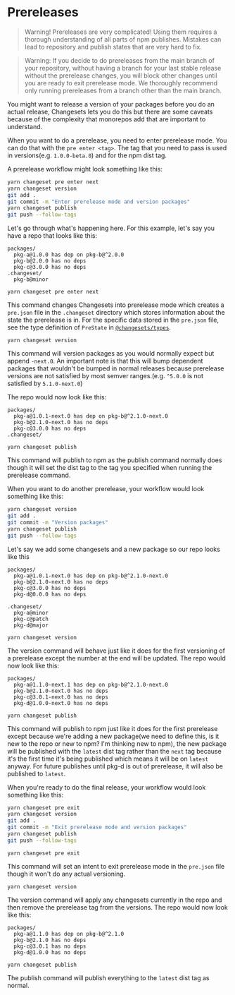 # Prereleases

> Warning! Prereleases are very complicated! Using them requires a thorough understanding of all parts of npm publishes. Mistakes can lead to repository and publish states that are very hard to fix.

> Warning: If you decide to do prereleases from the main branch of your repository, without having a branch for your last stable release without the prerelease changes, you will block other changes until you are ready to exit prerelease mode. We thoroughly recommend only running prereleases from a branch other than the main branch.

You might want to release a version of your packages before you do an actual release, Changesets lets you do this but there are some caveats because of the complexity that monorepos add that are important to understand.

When you want to do a prerelease, you need to enter prerelease mode. You can do that with the `pre enter <tag>`. The tag that you need to pass is used in versions(e.g. `1.0.0-beta.0`) and for the npm dist tag.

A prerelease workflow might look something like this:

```bash
yarn changeset pre enter next
yarn changeset version
git add .
git commit -m "Enter prerelease mode and version packages"
yarn changeset publish
git push --follow-tags
```

Let's go through what's happening here. For this example, let's say you have a repo that looks like this:

```
packages/
  pkg-a@1.0.0 has dep on pkg-b@^2.0.0
  pkg-b@2.0.0 has no deps
  pkg-c@3.0.0 has no deps
.changeset/
  pkg-b@minor
```

```
yarn changeset pre enter next
```

This command changes Changesets into prerelease mode which creates a `pre.json` file in the `.changeset` directory which stores information about the state the prerelease is in. For the specific data stored in the `pre.json` file, see the type definition of `PreState` in [`@changesets/types`](https://github.com/changesets/changesets/tree/main/packages/types).

```
yarn changeset version
```

This command will version packages as you would normally expect but append `-next.0`. An important note is that this will bump dependent packages that wouldn't be bumped in normal releases because prerelease versions are not satisfied by most semver ranges.(e.g. `^5.0.0` is not satisfied by `5.1.0-next.0`)

The repo would now look like this:

```
packages/
  pkg-a@1.0.1-next.0 has dep on pkg-b@^2.1.0-next.0
  pkg-b@2.1.0-next.0 has no deps
  pkg-c@3.0.0 has no deps
.changeset/
```

```
yarn changeset publish
```

This command will publish to npm as the publish command normally does though it will set the dist tag to the tag you specified when running the prerelease command.

When you want to do another prerelease, your workflow would look something like this:

```bash
yarn changeset version
git add .
git commit -m "Version packages"
yarn changeset publish
git push --follow-tags
```

Let's say we add some changesets and a new package so our repo looks like this

```
packages/
  pkg-a@1.0.1-next.0 has dep on pkg-b@^2.1.0-next.0
  pkg-b@2.1.0-next.0 has no deps
  pkg-c@3.0.0 has no deps
  pkg-d@0.0.0 has no deps

.changeset/
  pkg-a@minor
  pkg-c@patch
  pkg-d@major
```

```
yarn changeset version
```

The version command will behave just like it does for the first versioning of a prerelease except the number at the end will be updated. The repo would now look like this:

```
packages/
  pkg-a@1.1.0-next.1 has dep on pkg-b@^2.1.0-next.0
  pkg-b@2.1.0-next.0 has no deps
  pkg-c@3.0.1-next.0 has no deps
  pkg-d@1.0.0-next.0 has no deps
```

```
yarn changeset publish
```

This command will publish to npm just like it does for the first prerelease except because we're adding a new package(we need to define this, is it new to the repo or new to npm? I'm thinking new to npm), the new package will be published with the `latest` dist tag rather than the `next` tag because it's the first time it's being published which means it will be on `latest` anyway. For future publishes until pkg-d is out of prerelease, it will also be published to `latest`.

When you're ready to do the final release, your workflow would look something like this:

```bash
yarn changeset pre exit
yarn changeset version
git add .
git commit -m "Exit prerelease mode and version packages"
yarn changeset publish
git push --follow-tags
```

```
yarn changeset pre exit
```

This command will set an intent to exit prerelease mode in the `pre.json` file though it won't do any actual versioning.

```
yarn changeset version
```

The version command will apply any changesets currently in the repo and then remove the prerelease tag from the versions. The repo would now look like this:

```
packages/
  pkg-a@1.1.0 has dep on pkg-b@^2.1.0
  pkg-b@2.1.0 has no deps
  pkg-c@3.0.1 has no deps
  pkg-d@1.0.0 has no deps
```

```
yarn changeset publish
```

The publish command will publish everything to the `latest` dist tag as normal.
